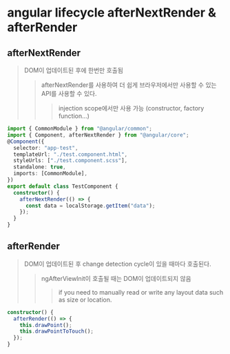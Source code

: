 # angular lifecycle afterNextRender & afterRender

## afterNextRender

> DOM이 업데이트된 후에 한번만 호출됨
>
> > afterNextRender를 사용하여 더 쉽게 브라우저에서만 사용할 수 있는 API를 사용할 수 있다.
> >
> > > injection scope에서만 사용 가능 (constructor, factory function...)

```ts
import { CommonModule } from "@angular/common";
import { Component, afterNextRender } from "@angular/core";
@Component({
  selector: "app-test",
  templateUrl: "./test.component.html",
  styleUrls: ["./test.component.scss"],
  standalone: true,
  imports: [CommonModule],
})
export default class TestComponent {
  constructor() {
    afterNextRender(() => {
      const data = localStorage.getItem("data");
    });
  }
}
```

## afterRender

> DOM이 업데이트된 후 change detection cycle이 있을 때마다 호출된다.
>
> > ngAfterViewInit이 호출될 때는 DOM이 업데이트되지 않음
> >
> > > if you need to manually read or write any layout data such as size or location.

```ts
constructor() {
  afterRender(() => {
    this.drawPoint();
    this.drawPointToTouch();
  });
}
```
